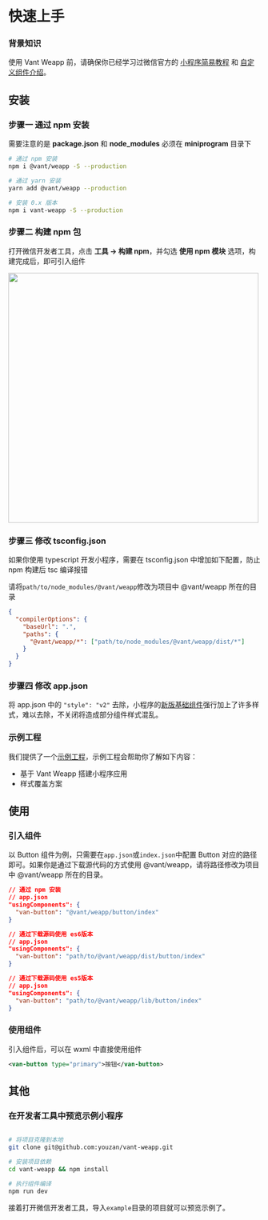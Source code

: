 # 快速上手

### 背景知识

使用 Vant Weapp 前，请确保你已经学习过微信官方的 [小程序简易教程](https://mp.weixin.qq.com/debug/wxadoc/dev/) 和 [自定义组件介绍](https://developers.weixin.qq.com/miniprogram/dev/framework/custom-component/)。

## 安装

### 步骤一 通过 npm 安装

需要注意的是 **package.json** 和 **node_modules** 必须在 **miniprogram** 目录下

```bash
# 通过 npm 安装
npm i @vant/weapp -S --production

# 通过 yarn 安装
yarn add @vant/weapp --production

# 安装 0.x 版本
npm i vant-weapp -S --production
```

### 步骤二 构建 npm 包

打开微信开发者工具，点击 **工具 -> 构建 npm**，并勾选 **使用 npm 模块** 选项，构建完成后，即可引入组件

<img style="width: 500px;" src="https://img.yzcdn.cn/public_files/2019/08/15/fa0549210055976cb63798503611ce3d.png" />

### 步骤三 修改 tsconfig.json

如果你使用 typescript 开发小程序，需要在 tsconfig.json 中增加如下配置，防止 npm 构建后 tsc 编译报错

请将`path/to/node_modules/@vant/weapp`修改为项目中 @vant/weapp 所在的目录

```json
{
  "compilerOptions": {
    "baseUrl": ".",
    "paths": {
      "@vant/weapp/*": ["path/to/node_modules/@vant/weapp/dist/*"]
    }
  }
}
```

### 步骤四 修改 app.json

将 app.json 中的 `"style": "v2"` 去除，小程序的[新版基础组件](https://developers.weixin.qq.com/miniprogram/dev/reference/configuration/app.html#style)强行加上了许多样式，难以去除，不关闭将造成部分组件样式混乱。

### 示例工程

我们提供了一个[示例工程](https://github.com/youzan/vant-demo)，示例工程会帮助你了解如下内容：

- 基于 Vant Weapp 搭建小程序应用
- 样式覆盖方案

## 使用

### 引入组件

以 Button 组件为例，只需要在`app.json`或`index.json`中配置 Button 对应的路径即可。如果你是通过下载源代码的方式使用 @vant/weapp，请将路径修改为项目中 @vant/weapp 所在的目录。

```json
// 通过 npm 安装
// app.json
"usingComponents": {
  "van-button": "@vant/weapp/button/index"
}
```

```json
// 通过下载源码使用 es6版本
// app.json
"usingComponents": {
  "van-button": "path/to/@vant/weapp/dist/button/index"
}
```

```json
// 通过下载源码使用 es5版本
// app.json
"usingComponents": {
  "van-button": "path/to/@vant/weapp/lib/button/index"
}
```

### 使用组件

引入组件后，可以在 wxml 中直接使用组件

```xml
<van-button type="primary">按钮</van-button>
```

## 其他

### 在开发者工具中预览示例小程序

```bash

# 将项目克隆到本地
git clone git@github.com:youzan/vant-weapp.git

# 安装项目依赖
cd vant-weapp && npm install

# 执行组件编译
npm run dev

```

接着打开微信开发者工具，导入`example`目录的项目就可以预览示例了。
